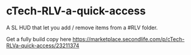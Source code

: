 # cTech-RLV-a-quick-access
A SL HUD that let you add / remove items from a #RLV folder.

Get a fully build copy here
https://marketplace.secondlife.com/p/cTech-RLVa-quick-access/23211374
